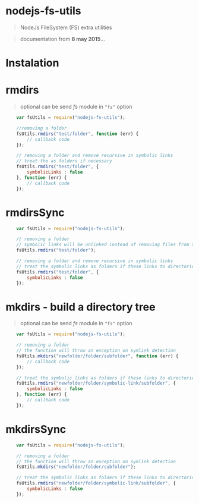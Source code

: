 # nodejs-fs-utils

> NodeJs FileSystem (FS) extra utilities

> documentation from **8 may 2015**...

# Instalation


# rmdirs

> optional can be send *fs* module in `"fs"` option

```javascript
    var fsUtils = require("nodejs-fs-utils");

    //removing a folder
    fsUtils.rmdirs("test/folder", function (err) {
        // callback code
    });

    // removing a folder and remove recursive in symbolic links
    // treat the as folders if necessary
    fsUtils.rmdirs("test/folder", {
        symbolicLinks : false
    }, function (err) {
        // callback code
    });
```

# rmdirsSync

```javascript
    var fsUtils = require("nodejs-fs-utils");

    // removing a folder
    // symbolic links will be unlinked instead of removing files from them
    fsUtils.rmdirs("test/folder");

    // removing a folder and remove recursive in symbolic links
    // treat the symbolic links as folders if these links to directories
    fsUtils.rmdirs("test/folder", {
        symbolicLinks : false
    });
```


# mkdirs - build a directory tree

> optional can be send *fs* module in `"fs"` option

```javascript
    var fsUtils = require("nodejs-fs-utils");

    // removing a folder
    // the function will throw an exception on symlink detection
    fsUtils.mkdirs("newfolder/folder/subfolder", function (err) {
        // callback code
    });

    // treat the symbolic links as folders if these links to directories
    fsUtils.rmdirs("newfolder/folder/symbolic-link/subfolder", {
        symbolicLinks : false
    }, function (err) {
        // callback code
    });
```

# mkdirsSync

```javascript
    var fsUtils = require("nodejs-fs-utils");

    // removing a folder
    // the function will throw an exception on symlink detection
    fsUtils.mkdirs("newfolder/folder/subfolder");

    // treat the symbolic links as folders if these links to directories
    fsUtils.rmdirs("newfolder/folder/symbolic-link/subfolder", {
        symbolicLinks : false
    });
```

